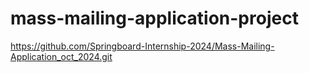 # mass-mailing-application-project
https://github.com/Springboard-Internship-2024/Mass-Mailing-Application_oct_2024.git
